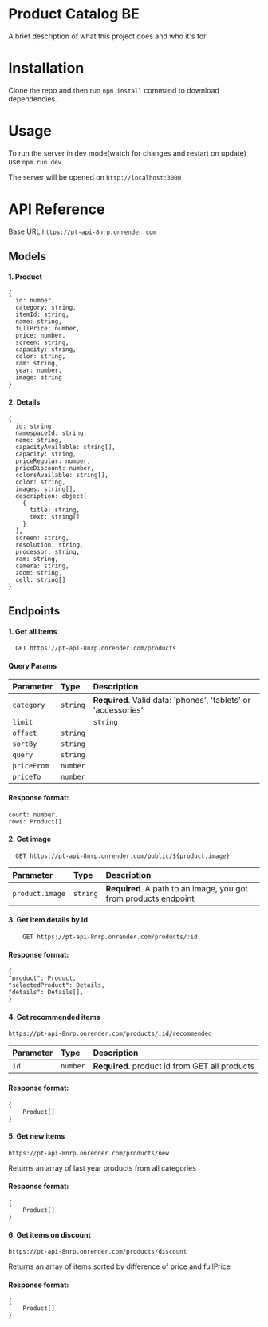 # Product Catalog BE

A brief description of what this project does and who it's for

# Installation

Clone the repo and then run `npm install` command to download dependencies.


# Usage

To run the server in dev mode(watch for changes and restart on update) use `npm run dev`.

The server will be opened on `http://localhost:3000`

# API Reference


Base URL `https://pt-api-8nrp.onrender.com`

## Models

#### 1. Product
```
{
  id: number,
  category: string,
  itemId: string,
  name: string,
  fullPrice: number,
  price: number,
  screen: string,
  capacity: string,
  color: string,
  ram: string,
  year: number,
  image: string
}
```

#### 2. Details

```
{
  id: string,
  namespaceId: string,
  name: string,
  capacityAvailable: string[],
  capacity: string,
  priceRegular: number,
  priceDiscount: number,
  colorsAvailable: string[],
  color: string,
  images: string[],
  description: object[
    {
      title: string,
      text: string[]
    }
  ],
  screen: string,
  resolution: string,
  processor: string,
  ram: string,
  camera: string,
  zoom: string,
  cell: string[]
}
```


## Endpoints

#### 1. Get all items

```http
  GET https://pt-api-8nrp.onrender.com/products
```
#### Query Params
| Parameter | Type     | Description                       |
| :-------- | :------- | :-------------------------------- |
| `category`| `string` | **Required**. Valid data: 'phones', 'tablets' or 'accessories' |
| `limit`||`string`||**Required**. Used for db pagination. Valid data: `16` `8` `4`
|`offset`|`string`||Amount of pages to skip|
|`sortBy`|`string`||Type of sorting. Valid data: `newest`, `alphabetically`, `cheapest`|
|`query`|`string`||Query string to search by name of the product|
|`priceFrom`|`number`||A number > 0, which represents min price. Product price >= `priceFrom`|
|`priceTo`|`number`||A number > 0, which represents max price. Product price <= `priceTo`|

#### Response format:
    count: number.
    rows: Product[]

#### 2. Get image

```http
  GET https://pt-api-8nrp.onrender.com/public/${product.image}
```

| Parameter | Type     | Description                       |
| :-------- | :------- | :-------------------------------- |
| `product.image`| `string` | **Required**. A path to an image, you got from products endpoint |

#### 3. Get item details by id

```http
    GET https://pt-api-8nrp.onrender.com/products/:id
```

#### Response format:
```
{
"product": Product,
"selectedProduct": Details,
"details": Details[],
}
```

#### 4. Get recommended items

```http
https://pt-api-8nrp.onrender.com/products/:id/recommended
```
| Parameter | Type     | Description                       |
| :-------- | :------- | :-------------------------------- |
| `id`| `number` | **Required**. product id from GET all products |

#### Response format:
```
{
    Product[]
}
```

#### 5. Get new items

```http
https://pt-api-8nrp.onrender.com/products/new
```

Returns an array of last year products from all categories

#### Response format:
```
{
    Product[]
}
```

#### 6. Get items on discount

```http
https://pt-api-8nrp.onrender.com/products/discount
```

Returns an array of items sorted by difference of price and fullPrice

#### Response format:
```
{
    Product[]
}
```
